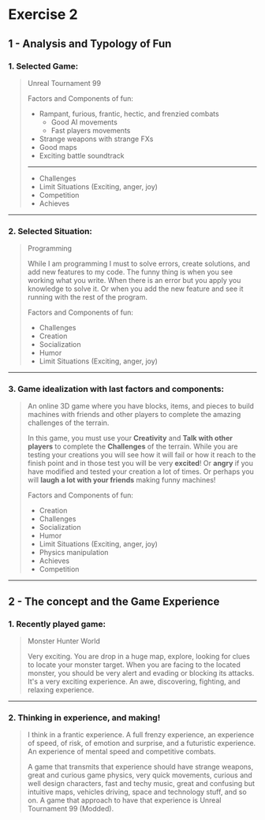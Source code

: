 # Exercise 2
## 1 - Analysis and Typology of Fun
### 1. Selected Game:

> Unreal Tournament 99
>
> Factors and Components of fun:
> * Rampant, furious, frantic, hectic, and frenzied combats
>   + Good AI movements
>   + Fast players movements
> * Strange weapons with strange FXs
> * Good maps
> * Exciting battle soundtrack
> ---
> * Challenges
> * Limit Situations (Exciting, anger, joy)
> * Competition
> * Achieves
---

### 2. Selected Situation:

> Programming
>
> While I am programming I must to solve errors, create solutions, and add new features to my code.
> The funny thing is when you see working what you write. When there is an error but you apply you knowledge to solve it. Or when you add the new feature and see it running with the rest of the program.
>
> Factors and Components of fun:
> * Challenges
> * Creation
> * Socialization
> * Humor
> * Limit Situations (Exciting, anger, joy)
---

### 3. Game idealization with last factors and components:

> An online 3D game where you have blocks, items, and pieces to build machines with friends and other players to complete the amazing challenges of the terrain.
>
> In this game, you must use your **Creativity** and **Talk with other players** to complete the **Challenges** of the terrain.
> While you are testing your creations you will see how it will fail or how it reach to the finish point and in those test you will be very **excited**! Or **angry** if you have modified and tested your creation a lot of times. Or perhaps you will **laugh a lot with your friends** making funny machines!
>
> Factors and Components of fun:
> * Creation
> * Challenges
> * Socialization
> * Humor
> * Limit Situations (Exciting, anger, joy)
> * Physics manipulation
> * Achieves
> * Competition
---

## 2 - The concept and the Game Experience

### 1. Recently played game:

> Monster Hunter World
>
> Very exciting. You are drop in a huge map, explore, looking for clues to locate your monster target. When you are facing to the located monster, you should be very alert and evading or blocking its attacks.
> It's a very exciting experience. An awe, discovering, fighting, and relaxing experience.
---

### 2. Thinking in experience, and making!
> I think in a frantic experience. A full frenzy experience, an experience of speed, of risk, of emotion and surprise, and a futuristic experience. An experience of mental speed and competitive combats.
>
> A game that transmits that experience should have strange weapons, great and curious game physics, very quick movements, curious and well design characters, fast and techy music, great and confusing but intuitive maps, vehicles driving, space and technology stuff, and so on.
> A game that approach to have that experience is Unreal Tournament 99 (Modded).

